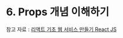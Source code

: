 # 6. Props 개념 이해하기

참고 자료 : 
[리액트 기초 웹 서비스 만들기 React JS](https://www.youtube.com/watch?v=sM2p1EqTlw4&list=PL7jH19IHhOLOFTVD4R8FeZWkwpVi8-9Fv)

